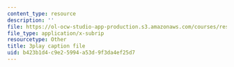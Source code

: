 ```yaml
---
content_type: resource
description: ''
file: https://ol-ocw-studio-app-production.s3.amazonaws.com/courses/res-18-007-calculus-revisited-multivariable-calculus-fall-2011/b423b1d4c9e25994a53d9f3da4ef25d7_wsOoClvZmic.vtt
file_type: application/x-subrip
resourcetype: Other
title: 3play caption file
uid: b423b1d4-c9e2-5994-a53d-9f3da4ef25d7
---
```

